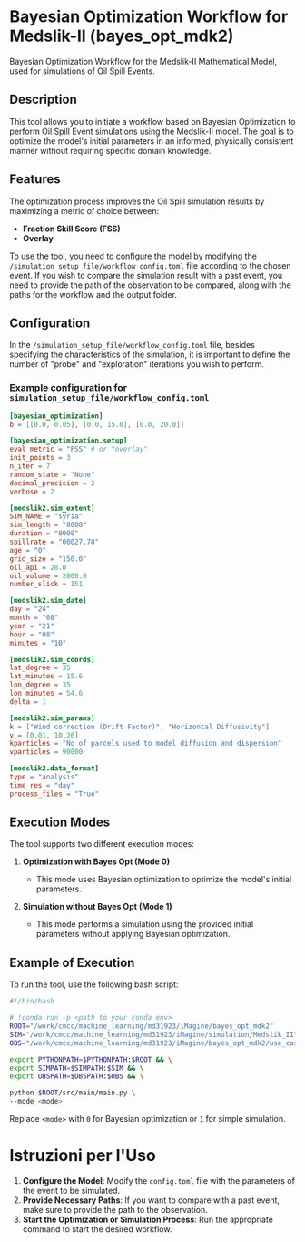 # Bayesian Optimization Workflow for Medslik-II (bayes_opt_mdk2)

Bayesian Optimization Workflow for the Medslik-II Mathematical Model, used for simulations of Oil Spill Events.

## Description

This tool allows you to initiate a workflow based on Bayesian Optimization to perform Oil Spill Event simulations using the Medslik-II model. The goal is to optimize the model's initial parameters in an informed, physically consistent manner without requiring specific domain knowledge.

## Features

The optimization process improves the Oil Spill simulation results by maximizing a metric of choice between:

- **Fraction Skill Score (FSS)**
- **Overlay**

To use the tool, you need to configure the model by modifying the `/simulation_setup_file/workflow_config.toml` file according to the chosen event. If you wish to compare the simulation result with a past event, you need to provide the path of the observation to be compared, along with the paths for the workflow and the output folder.

## Configuration

In the `/simulation_setup_file/workflow_config.toml` file, besides specifying the characteristics of the simulation, it is important to define the number of "probe" and "exploration" iterations you wish to perform.

### Example configuration for `simulation_setup_file/workflow_config.toml`

```toml
[bayesian_optimization]
b = [[0.0, 0.05], [0.0, 15.0], [0.0, 20.0]]

[bayesian_optimization.setup]
eval_metric = "FSS" # or "overlay"
init_points = 3
n_iter = 7
random_state = "None"
decimal_precision = 2
verbose = 2

[medslik2.sim_extent]
SIM_NAME = "syria"
sim_length = "0008"
duration = "0000"
spillrate = "00027.78"
age = "0"
grid_size = "150.0"
oil_api = 28.0
oil_volume = 2000.0
number_slick = 151

[medslik2.sim_date]
day = "24"
month = "08"
year = "21"
hour = "08"
minutes = "10"

[medslik2.sim_coords]
lat_degree = 35
lat_minutes = 15.6
lon_degree = 35
lon_minutes = 54.6
delta = 1

[medslik2.sim_params]
k = ["Wind correction (Drift Factor)", "Horizontal Diffusivity"]
v = [0.01, 10.26]
kparticles = "No of parcels used to model diffusion and dispersion"
vparticles = 90000

[medslik2.data_format]
type = "analysis"
time_res = "day"
process_files = "True"
```

## Execution Modes
The tool supports two different execution modes:

1. **Optimization with Bayes Opt (Mode 0)**
   - This mode uses Bayesian optimization to optimize the model's initial parameters.

2. **Simulation without Bayes Opt (Mode 1)**
   - This mode performs a simulation using the provided initial parameters without applying Bayesian optimization.

## Example of Execution
To run the tool, use the following bash script:

```bash
#!/bin/bash

# !conda run -p <path to your conda env>
ROOT="/work/cmcc/machine_learning/md31923/iMagine/bayes_opt_mdk2"
SIM="/work/cmcc/machine_learning/md31923/iMagine/simulation/Medslik_II"
OBS="/work/cmcc/machine_learning/md31923/iMagine/bayes_opt_mdk2/use_case_observations/syria/observations_2021_08_23_1000/20210824-1533-SYR-PL-B-01-S1"

export PYTHONPATH=$PYTHONPATH:$ROOT && \
export SIMPATH=$SIMPATH:$SIM && \
export OBSPATH=$OBSPATH:$OBS && \

python $ROOT/src/main/main.py \
--mode <mode>
```

Replace `<mode>` with `0` for Bayesian optimization or `1` for simple simulation.

# Istruzioni per l'Uso
1. **Configure the Model**: Modify the `config.toml` file with the parameters of the event to be simulated.
2. **Provide Necessary Paths**: If you want to compare with a past event, make sure to provide the path to the observation.
3. **Start the Optimization or Simulation Process**: Run the appropriate command to start the desired workflow.
